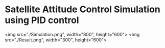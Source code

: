 # Satellite Attitude Control Simulation using PID control

<img src="./Simulation.png", width="800", height="600">
<img src="./Result.png", width="300", height="600">
